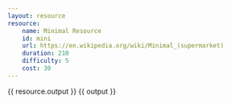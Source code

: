 ```yaml
---
layout: resource
resource:
    name: Minimal Resource
    id: mini
    url: https://en.wikipedia.org/wiki/Minimal_(supermarket)
    duration: 210
    difficulty: 5
    cost: 30
---
```


{{ resource.output }}
{{ output }}
